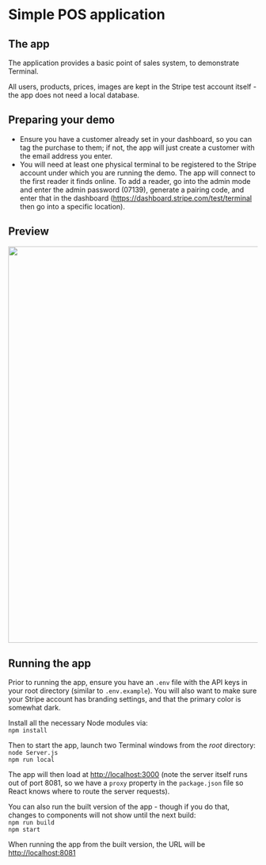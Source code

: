 # Simple POS application

## The app

The application provides a basic point of sales system, to demonstrate Terminal.

All users, products, prices, images are kept in the Stripe test account itself - the app does not need a local database.

## Preparing your demo

- Ensure you have a customer already set in your dashboard, so you can tag the purchase to them; if not, the app will just create a customer with the email address you enter.
- You will need at least one physical terminal to be registered to the Stripe account under which you are running the demo. The app will connect to the first reader it finds online. To add a reader, go into the admin mode and enter the admin password (07139), generate a pairing code, and enter that in the dashboard (https://dashboard.stripe.com/test/terminal then go into a specific location).  

## Preview    
<img src='src/images/pos-checkout.gif' width="800"/>  

## Running the app

Prior to running the app, ensure you have an `.env` file with the API keys in your root directory (similar to `.env.example`). You will also want to make sure your Stripe account has branding settings, and that the primary color is somewhat dark.  

Install all the necessary Node modules via:  
   `npm install`

Then to start the app, launch two Terminal windows from the *root* directory:  
    `node Server.js`  
    `npm run local`   

The app will then load at [http://localhost:3000](http://localhost:3000) (note the server itself runs out of port 8081, so we have a `proxy` property in the `package.json` file so React knows where to route the server requests).

You can also run the built version of the app - though if you do that, changes to components will not show until the next build:  
    `npm run build`  
    `npm start`

When running the app from the built version, the URL will be [http://localhost:8081](http://localhost:8081)
